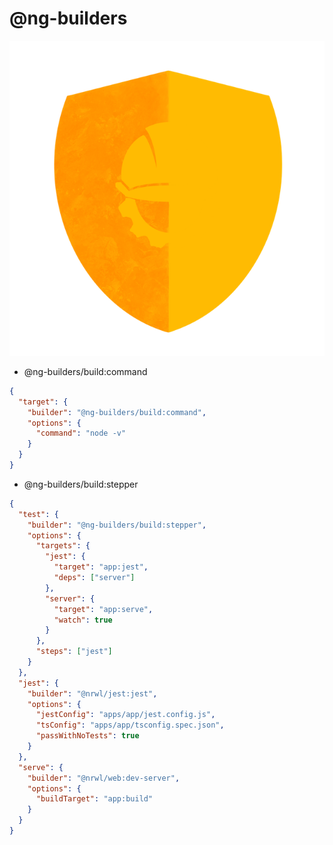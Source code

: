 # @ng-builders

<p align="center">
  <img src="./apps/sandbox/src/assets/logo.png" alt="Logo">
</p>

- @ng-builders/build:command

```json
{
  "target": {
    "builder": "@ng-builders/build:command",
    "options": {
      "command": "node -v"
    }
  }
}
```
- @ng-builders/build:stepper

```json
{
  "test": {
    "builder": "@ng-builders/build:stepper",
    "options": {
      "targets": {
        "jest": {
          "target": "app:jest",
          "deps": ["server"]
        },
        "server": {
          "target": "app:serve",
          "watch": true
        }
      },
      "steps": ["jest"]
    }
  },
  "jest": {
    "builder": "@nrwl/jest:jest",
    "options": {
      "jestConfig": "apps/app/jest.config.js",
      "tsConfig": "apps/app/tsconfig.spec.json",
      "passWithNoTests": true
    }
  },
  "serve": {
    "builder": "@nrwl/web:dev-server",
    "options": {
      "buildTarget": "app:build"
    }
  }
}
```